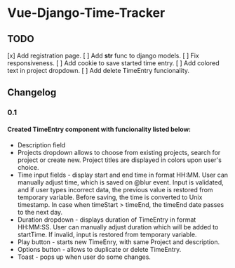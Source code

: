 # Vue-Django-Time-Tracker

## TODO

[x] Add registration page.
[ ] Add __str__ func to django models.
[ ] Fix responsiveness.
[ ] Add cookie to save started time entry.
[ ] Add colored text in project dropdown.
[ ] Add delete TimeEntry funcionality.

## Changelog

### 0.1

#### Created TimeEntry component with funcionality listed below:

+ Description field 
+ Projects dropdown allows to choose from existing projects, search for project or create new. Project titles are displayed in colors upon user's choice.
+ Time input fields - display start and end time in format HH:MM. User can manually adjust time, which is saved on @blur event. Input is validated, and if user types incorrect data, the previous value is restored from temporary variable. Before saving, the time is converted to Unix timestamp. In case when timeStart > timeEnd, the timeEnd date passes to the next day.
+ Duration dropdown - displays duration of TimeEntry in format HH:MM:SS. User can manually adjust duration which will be added to startTime. If invalid, input is restored from temporary variable.
+ Play button - starts new TimeEnry, with same Project and description.
+ Options button - allows to duplicate or delete TimeEntry.
+ Toast - pops up when user do some changes.
